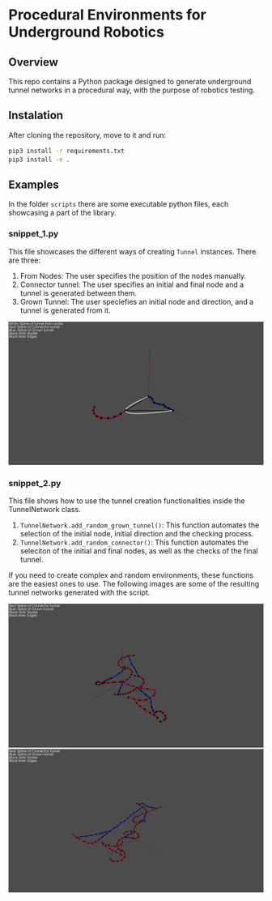 # Procedural Environments for Underground Robotics

## Overview

This repo contains a Python package designed to generate underground tunnel networks in a procedural way, with the purpose of robotics testing.

## Instalation

After cloning the repository, move to it and run:

```bash
pip3 install -r requirements.txt
pip3 install -e .
```

## Examples

In the folder ```scripts``` there are some executable python files, each showcasing a part of the library.

### snippet_1.py

This file showcases the different ways of creating ```Tunnel``` instances. There are three:

1. From Nodes: The user specifies the position of the nodes manually.
2. Connector tunnel: The user specifies an initial and final node and a tunnel is generated between them.
3. Grown Tunnel: The user speciefies an initial node and direction, and a tunnel is generated from it.

![Result of snippet_1.py](README/snipet1.png)

### snippet_2.py

This file shows how to use the tunnel creation functionalities inside the TunnelNetwork class.

1. ```TunnelNetwork.add_random_grown_tunnel()```: This function automates the selection of the initial node, initial direction and the checking process.
2. ```TunnelNetwork.add_random_connector()```: This function automates the seleciton of the initial and final nodes, as well as the checks of the final tunnel.

If you need to create complex and random environments, these functions are the easiest ones to use. The following images are some of the resulting tunnel networks generated with the script.

![Result of snippet_2.py](README/snipet2_1.png)
![Result of snippet_2.py](README/snipet2_2.png)
